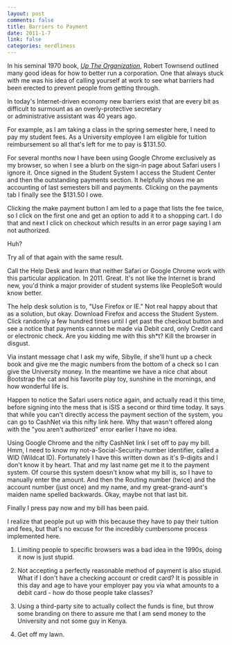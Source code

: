 ```yaml
--- 
layout: post
comments: false
title: Barriers to Payment
date: 2011-1-7
link: false
categories: nerdliness
---
```

In his seminal 1970 book, <em><a title="Up The Organization" href="&lt;a href=&quot;http://www.amazon.com/gp/product/0787987751?ie=UTF8&amp;tag=zanshinnet&amp;linkCode=as2&amp;camp=1789&amp;creative=390957&amp;creativeASIN=0787987751&quot;&gt;Up the Organization&lt;/a&gt;" target="_blank">Up The Organization</a></em>, Robert Townsend outlined many good ideas for how to better run a corporation. One that always stuck with me was his idea of calling yourself at work to see what barriers had been erected to prevent people from getting through.

In today's Internet-driven economy new barriers exist that are every bit as difficult to surmount as an overly-protective secretary or administrative assistant was 40 years ago.

For example, as I am taking a class in the spring semester here, I need to pay my student fees. As a University employee I am eligible for tuition reimbursement so all that's left for me to pay is $131.50.

For several months now I have been using Google Chrome exclusively as my browser, so when I see a blurb on the sign-in page about Safari users I ignore it. Once signed in the Student System I access the Student Center and then the outstanding payments section. It helpfully shows me an accounting of last semesters bill and payments. Clicking on the payments tab I finally see the $131.50 I owe.

Clicking the make payment button I am led to a page that lists the fee twice, so I click on the first one and get an option to add it to a shopping cart. I do that and next I click on checkout which results in an error page saying I am not authorized.

Huh?

Try all of that again with the same result.

Call the Help Desk and learn that neither Safari or Google Chrome work with this particular application. In 2011. Great. It's not like the Internet is brand new, you'd think a major provider of student systems like PeopleSoft would know better.

The help desk solution is to, "Use Firefox or IE." Not real happy about that as a solution, but okay. Download Firefox and access the Student System. Click randomly a few hundred times until I get past the checkout button and see a notice that payments cannot be made via Debit card, only Credit card or electronic check. Are you kidding me with this sh*t? Kill the browser in disgust.

Via instant message chat I ask my wife, Sibylle, if she'll hunt up a check book and give me the magic numbers from the bottom of a check so I can give the University money. In the meantime we have a nice chat about Bootstrap the cat and his favorite play toy, sunshine in the mornings, and how wonderful life is.

Happen to notice the Safari users notice again, and actually read it this time, before signing into the mess that is iSIS a second or third time today. It says that while you can't directly access the payment section of the system, you can go to CashNet via this nifty link here. Why that wasn't offered along with the "you aren't authorized" error earlier I have no idea.

Using Google Chrome and the nifty CashNet link I set off to pay my bill. Hmm, I need to know my not-a-Social-Security-number identifier, called a WID (Wildcat ID). Fortunately I have this written down as it's 9-digits and I don't know it by heart. That and my last name get me it to the payment system. Of course this system doesn't know what my bill is, so I have to manually enter the amount. And then the Routing number (twice) and the account number (just once) and my name, and my great-grand-aunt's maiden name spelled backwards. Okay, maybe not that last bit.

Finally I press pay now and my bill has been paid.

I realize that people put up with this because they have to pay their tuition and fees, but that's no excuse for the incredibly cumbersome process implemented here.

1. Limiting people to specific browsers was a bad idea in the 1990s, doing it now is just stupid.

2. Not accepting a perfectly reasonable method of payment is also stupid. What if I don't have a checking account or credit card? It is possible in this day and age to have your employer pay you via what amounts to a debit card - how do those people take classes?

3. Using a third-party site to actually collect the funds is fine, but throw some branding on there to assure me that I am send money to the University and not some guy in Kenya.

4. Get off my lawn.
